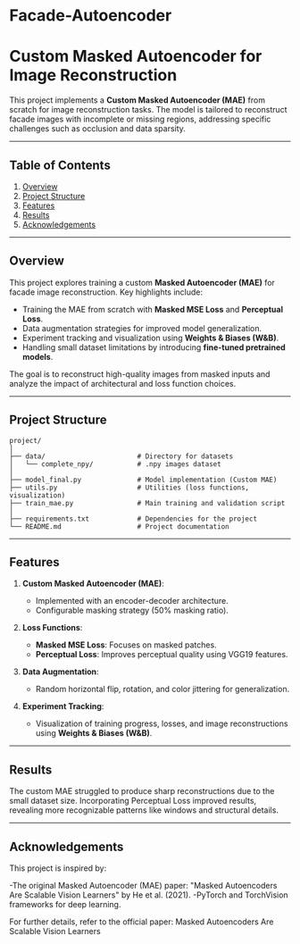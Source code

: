 # Facade-Autoencoder
# **Custom Masked Autoencoder for Image Reconstruction**

This project implements a **Custom Masked Autoencoder (MAE)** from scratch for image reconstruction tasks. The model is tailored to reconstruct facade images with incomplete or missing regions, addressing specific challenges such as occlusion and data sparsity.

---

## **Table of Contents**
1. [Overview](#overview)  
2. [Project Structure](#project-structure)  
3. [Features](#features)  
5. [Results](#results)  
5. [Acknowledgements](#acknowledgements)

---

## **Overview**

This project explores training a custom **Masked Autoencoder (MAE)** for facade image reconstruction. Key highlights include:
- Training the MAE from scratch with **Masked MSE Loss** and **Perceptual Loss**.
- Data augmentation strategies for improved model generalization.
- Experiment tracking and visualization using **Weights & Biases (W&B)**.
- Handling small dataset limitations by introducing **fine-tuned pretrained models**.

The goal is to reconstruct high-quality images from masked inputs and analyze the impact of architectural and loss function choices.

---

## **Project Structure**

```plaintext
project/
│
├── data/                       # Directory for datasets
│   └── complete_npy/           # .npy images dataset
│
├── model_final.py              # Model implementation (Custom MAE)
├── utils.py                    # Utilities (loss functions, visualization)
├── train_mae.py                # Main training and validation script
│
├── requirements.txt            # Dependencies for the project
└── README.md                   # Project documentation
```


---

## **Features**

1. **Custom Masked Autoencoder (MAE)**:
   - Implemented with an encoder-decoder architecture.
   - Configurable masking strategy (50% masking ratio).

2. **Loss Functions**:
   - **Masked MSE Loss**: Focuses on masked patches.
   - **Perceptual Loss**: Improves perceptual quality using VGG19 features.

3. **Data Augmentation**:
   - Random horizontal flip, rotation, and color jittering for generalization.

4. **Experiment Tracking**:
   - Visualization of training progress, losses, and image reconstructions using **Weights & Biases (W&B)**.

---

## **Results**

The custom MAE struggled to produce sharp reconstructions due to the small dataset size.
Incorporating Perceptual Loss improved results, revealing more recognizable patterns like windows and structural details.

---

## **Acknowledgements**
This project is inspired by:

-The original Masked Autoencoder (MAE) paper: "Masked Autoencoders Are Scalable Vision Learners" by He et al. (2021).
-PyTorch and TorchVision frameworks for deep learning.

For further details, refer to the official paper:
Masked Autoencoders Are Scalable Vision Learners
